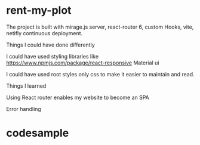 # rent-my-plot


The project is built with mirage.js server, react-router 6, custom Hooks, vite, netifly continuous deployment.


Things I could have done differently

I could have used styling libraries like https://www.npmjs.com/package/react-responsive
Material ui

I could have used root styles only css to make it easier to maintain and read. 

Things I learned

Using React router enables my website to become an SPA


Error handling 

 
# codesample
